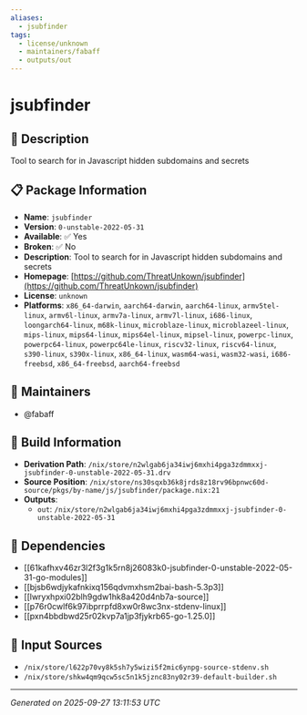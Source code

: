 ```yaml
---
aliases:
  - jsubfinder
tags:
  - license/unknown
  - maintainers/fabaff
  - outputs/out
---
```


# jsubfinder

## 📝 Description

Tool to search for in Javascript hidden subdomains and secrets

## 📋 Package Information

- **Name**: `jsubfinder`
- **Version**: `0-unstable-2022-05-31`
- **Available**: ✅ Yes
- **Broken**: ✅ No
- **Description**: Tool to search for in Javascript hidden subdomains and secrets
- **Homepage**: [https://github.com/ThreatUnkown/jsubfinder](https://github.com/ThreatUnkown/jsubfinder)
- **License**: `unknown`
- **Platforms**: `x86_64-darwin`, `aarch64-darwin`, `aarch64-linux`, `armv5tel-linux`, `armv6l-linux`, `armv7a-linux`, `armv7l-linux`, `i686-linux`, `loongarch64-linux`, `m68k-linux`, `microblaze-linux`, `microblazeel-linux`, `mips-linux`, `mips64-linux`, `mips64el-linux`, `mipsel-linux`, `powerpc-linux`, `powerpc64-linux`, `powerpc64le-linux`, `riscv32-linux`, `riscv64-linux`, `s390-linux`, `s390x-linux`, `x86_64-linux`, `wasm64-wasi`, `wasm32-wasi`, `i686-freebsd`, `x86_64-freebsd`, `aarch64-freebsd`
## 👥 Maintainers

- @fabaff


## 🔧 Build Information

- **Derivation Path**: `/nix/store/n2wlgab6ja34iwj6mxhi4pga3zdmmxxj-jsubfinder-0-unstable-2022-05-31.drv`
- **Source Position**: `/nix/store/ns30sqxb36k8jrds8z18rv96bpnwc60d-source/pkgs/by-name/js/jsubfinder/package.nix:21`
- **Outputs**:
  - `out`:  `/nix/store/n2wlgab6ja34iwj6mxhi4pga3zdmmxxj-jsubfinder-0-unstable-2022-05-31`

## 🔗 Dependencies

- [[61kafhxv46zr3l2f3g1k5rn8j26083k0-jsubfinder-0-unstable-2022-05-31-go-modules]]
- [[bjsb6wdjykafnkixq156qdvmxhsm2bai-bash-5.3p3]]
- [[lwryxhpxi02blh9gdw1hk8a420d4nb7a-source]]
- [[p76r0cwlf6k97ibprrpfd8xw0r8wc3nx-stdenv-linux]]
- [[pxn4bbdbwd25r02kvp7a1jp3fjykrb65-go-1.25.0]]

## 📁 Input Sources

- `/nix/store/l622p70vy8k5sh7y5wizi5f2mic6ynpg-source-stdenv.sh`
- `/nix/store/shkw4qm9qcw5sc5n1k5jznc83ny02r39-default-builder.sh`

---
*Generated on 2025-09-27 13:11:53 UTC*
